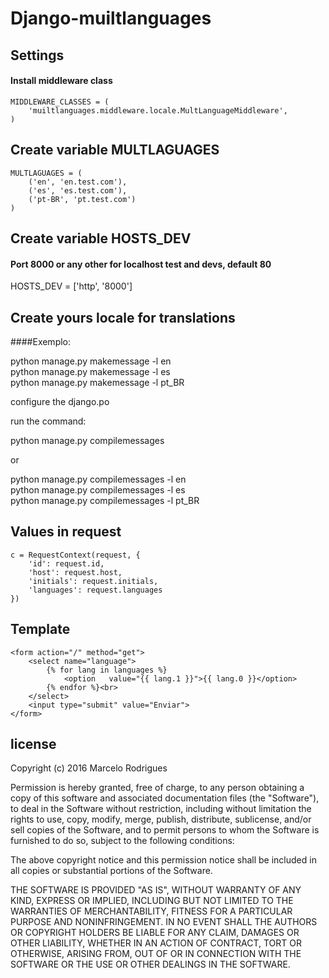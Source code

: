 # Django-muiltlanguages #

## Settings

#### Install middleware class

```
MIDDLEWARE_CLASSES = (
    'muiltlanguages.middleware.locale.MultLanguageMiddleware',
)
```

## Create variable MULTLAGUAGES

```
MULTLAGUAGES = (
    ('en', 'en.test.com'),
    ('es', 'es.test.com'),
    ('pt-BR', 'pt.test.com')
)
```

## Create variable HOSTS_DEV
#### Port 8000 or any other for localhost test and devs, default 80

HOSTS_DEV = ['http', '8000'] 

## Create yours locale for translations 
####Exemplo:

python manage.py makemessage -l en<br>
python manage.py makemessage -l es<br>
python manage.py makemessage -l pt_BR<br>

configure the django.po<br>

run the command:

python manage.py compilemessages<br>

or<br>

python manage.py compilemessages -l en<br>
python manage.py compilemessages -l es<br>
python manage.py compilemessages -l pt_BR<br>

## Values in request

```
c = RequestContext(request, {
    'id': request.id,
    'host': request.host,
    'initials': request.initials,
    'languages': request.languages
})
```

## Template

```
<form action="/" method="get">
    <select name="language">
        {% for lang in languages %}
            <option   value="{{ lang.1 }}">{{ lang.0 }}</option>
        {% endfor %}<br>
    </select>
    <input type="submit" value="Enviar">
</form>
```

## license

Copyright (c) 2016 Marcelo Rodrigues

Permission is hereby granted, free of charge, to any person obtaining a copy of this software and associated documentation files (the "Software"), to deal in the Software without restriction, including without limitation the rights to use, copy, modify, merge, publish, distribute, sublicense, and/or sell copies of the Software, and to permit persons to whom the Software is furnished to do so, subject to the following conditions:

The above copyright notice and this permission notice shall be included in all copies or substantial portions of the Software.

THE SOFTWARE IS PROVIDED "AS IS", WITHOUT WARRANTY OF ANY KIND, EXPRESS OR IMPLIED, INCLUDING BUT NOT LIMITED TO THE WARRANTIES OF MERCHANTABILITY, FITNESS FOR A PARTICULAR PURPOSE AND NONINFRINGEMENT. IN NO EVENT SHALL THE AUTHORS OR COPYRIGHT HOLDERS BE LIABLE FOR ANY CLAIM, DAMAGES OR OTHER LIABILITY, WHETHER IN AN ACTION OF CONTRACT, TORT OR OTHERWISE, ARISING FROM, OUT OF OR IN CONNECTION WITH THE SOFTWARE OR THE USE OR OTHER DEALINGS IN THE SOFTWARE.



